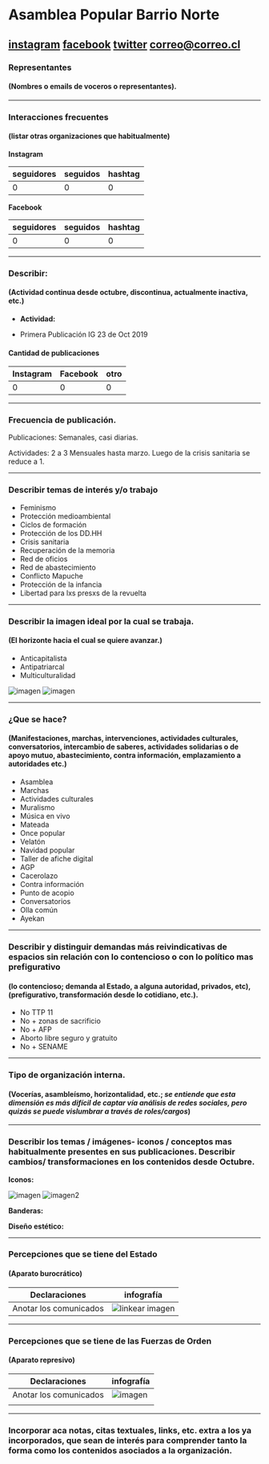 # Asamblea Popular Barrio Norte

[instagram](https://www.instagram.com/asambleapopularbarrionorte/)
[facebook](https://www.facebook.com/Asamblea-Popular-Barrio-Norte-104038587705845/)
[twitter]()
<correo@correo.cl>
---

### Representantes
#### (Nombres o emails de voceros o representantes).

---
### Interacciones frecuentes
#### (listar otras organizaciones que habitualmente)

**Instagram**

| seguidores | seguidos | hashtag |
|---|---|---|
|0|0|0|

**Facebook**

| seguidores | seguidos | hashtag |
|---|---|---|
|0|0|0|

---
### Describir:
#### (Actividad continua desde octubre, discontinua, actualmente inactiva, etc.)

* **Actividad:**   

* Primera Publicación IG 23 de Oct 2019 

#### Cantidad de publicaciones
| Instagram | Facebook | otro |
|---|---|---|
|0|0|0|

---
### Frecuencia de publicación.

Publicaciones: Semanales, casi diarias.  

Actividades: 2 a 3 Mensuales hasta marzo. Luego de la crisis sanitaria se reduce a 1.   

---
### Describir temas de interés y/o trabajo

* Feminismo
* Protección medioambiental 
* Ciclos de formación 
* Protección de los DD.HH 
* Crisis sanitaria 
* Recuperación de la memoria
* Red de oficios 
* Red de abastecimiento 
* Conflicto Mapuche
* Protección de la infancia
* Libertad para lxs presxs de la revuelta

---
### Describir la imagen ideal por la cual se trabaja.
#### (El horizonte hacia el cual se quiere avanzar.)

* Anticapitalista 
* Antipatriarcal 
* Multiculturalidad

![imagen](74902090_145201460125966_1995999905347187170_n.jpg)
![imagen](74538729_444898832817091_5699386129956751928_n.jpg)

---
### ¿Que se hace?
#### (Manifestaciones, marchas, intervenciones, actividades culturales, conversatorios, intercambio de saberes, actividades solidarias o de apoyo mutuo, abastecimiento, contra información, emplazamiento a autoridades etc.)

* Asamblea 
* Marchas 
* Actividades culturales 
* Muralismo 
* Música en vivo 
* Mateada 
* Once popular 
* Velatón 
* Navidad popular 
* Taller de afiche digital 
* AGP 
* Cacerolazo 
* Contra información 
* Punto de acopio 
* Conversatorios 
* Olla común 
* Ayekan

---
### Describir y distinguir demandas más reivindicativas de espacios sin relación con lo contencioso o con lo político mas prefigurativo
#### (lo contencioso; demanda al Estado, a alguna autoridad, privados, etc), (prefigurativo, transformación desde lo cotidiano, etc.).

* No TTP 11
* No + zonas de sacrificio 
* No + AFP
* Aborto libre seguro y gratuito
* No + SENAME 

---
### Tipo de organización interna.
#### (Vocerías, asambleísmo, horizontalidad, etc.; *se entiende que esta dimensión es más difícil de captar vía análisis de redes sociales, pero quizás se puede vislumbrar a través de roles/cargos*)

---
### Describir los temas / imágenes- iconos / conceptos mas habitualmente presentes en sus publicaciones. Describir cambios/ transformaciones en los contenidos desde Octubre.

**Iconos:**

![imagen](80051550_2525809374374415_8458694723561242406_n.jpg)
![imagen2](89290365_2281998552093686_479036287485254355_n.jpg)

**Banderas:**

**Diseño estético:**

> 

---
### Percepciones que se tiene del Estado
#### (Aparato burocrático)

| Declaraciones | infografía | 
|---|---|
|Anotar los comunicados | ![linkear imagen](106912607_158064952558837_8256995668882382384_n.jpg) |

---
### Percepciones que se tiene de las Fuerzas de Orden
#### (Aparato represivo)

| Declaraciones | infografía | 
|---|---|
|Anotar los comunicados | ![imagen]() |
|![]() | |
---
### Incorporar aca notas, citas textuales, links, etc. extra a los ya incorporados, que sean de interés para comprender tanto la forma como los contenidos asociados a la organización.
